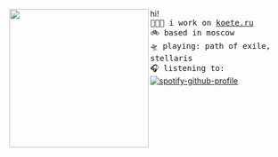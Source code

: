 <a href="https://tenor.com/ru/view/menhera-chan-confused-anime-gif-14856773"><img align="left" width="250" src="https://media.tenor.com/ZjgygK098t4AAAAC/menhera-chan-confused.gif"></a> hi! <br> <samp>
  👩🏼‍💻 i work on [koete.ru](https://koete.ru)<br> 
  🚲 based in moscow <br>
  🛸 playing: path of exile, stellaris <br>
  🎧 listening to:<br></samp>
[![spotify-github-profile](https://spotify-github-profile.vercel.app/api/view?uid=31acxwctf6kzxqfnbrft6jil74uq&cover_image=true&theme=natemoo-re&show_offline=false&background_color=000000&interchange=false&bar_color=b43c3c&bar_color_cover=true)](https://github.com/kittinan/spotify-github-profile)<br>
<br><br><br><br><br>
<samp>
